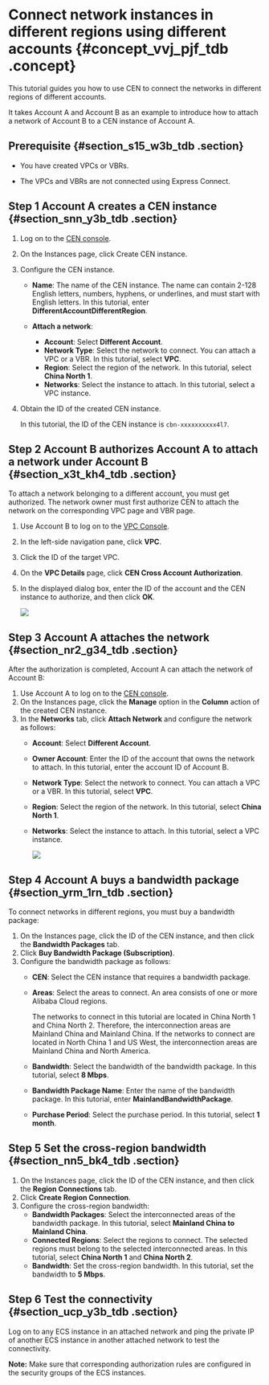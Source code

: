 # Connect network instances in different regions using different accounts {#concept_vvj_pjf_tdb .concept}

This tutorial guides you how to use CEN to connect the networks in different regions of different accounts.

It takes Account A and Account B as an example to introduce how to attach a network of Account B to a CEN instance of Account A.

## Prerequisite {#section_s15_w3b_tdb .section}

-   You have created VPCs or VBRs.

-   The VPCs and VBRs are not connected using Express Connect.


## Step 1 Account A creates a CEN instance {#section_snn_y3b_tdb .section}

1.  Log on to the [CEN console](https://cen.console.aliyun.com/).
2.  On the Instances page, click Create CEN instance.
3.  Configure the CEN instance.
    -   **Name**: The name of the CEN instance. The name can contain 2-128 English letters, numbers, hyphens, or underlines, and must start with English letters. In this tutorial, enter **DifferentAccountDifferentRegion**.
    -   **Attach a network**:

        -   **Account**: Select **Different Account**.
        -   **Network Type**: Select the network to connect. You can attach a VPC or a VBR. In this tutorial, select **VPC**.
        -   **Region**: Select the region of the network. In this tutorial, select **China North 1**.
        -   **Networks**: Select the instance to attach. In this tutorial, select a VPC instance.
4.  Obtain the ID of the created CEN instance.

    In this tutorial, the ID of the CEN instance is `cbn-xxxxxxxxxx4l7`.


## Step 2 Account B authorizes Account A to attach a network under Account B {#section_x3t_kh4_tdb .section}

To attach a network belonging to a different account, you must get authorized. The network owner must first authorize CEN to attach the network on the corresponding VPC page and VBR page.

1.  Use Account B to log on to the [VPC Console](https://vpcnext.console.aliyun.com/).
2.  In the left-side navigation pane, click **VPC**.
3.  Click the ID of the target VPC.
4.  On the **VPC Details** page, click **CEN Cross Account Authorization**.
5.  In the displayed dialog box, enter the ID of the account and the CEN instance to authorize, and then click **OK**.

    ![](http://static-aliyun-doc.oss-cn-hangzhou.aliyuncs.com/assets/img/3046/926_en-US.png)


## Step 3 Account A attaches the network {#section_nr2_g34_tdb .section}

After the authorization is completed, Account A can attach the network of Account B:

1.  Use Account A to log on to the [CEN console](https://cen.console.aliyun.com/).
2.  On the Instances page, click the **Manage** option in the **Column** action of the created CEN instance.
3.  In the **Networks** tab, click **Attach Network** and configure the network as follows:
    -   **Account**: Select **Different Account**.
    -   **Owner Account**: Enter the ID of the account that owns the network to attach. In this tutorial, enter the account ID of Account B.
    -   **Network Type**: Select the network to connect. You can attach a VPC or a VBR. In this tutorial, select **VPC**.
    -   **Region**: Select the region of the network. In this tutorial, select **China North 1**.
    -   **Networks**: Select the instance to attach. In this tutorial, select a VPC instance.

        ![](http://static-aliyun-doc.oss-cn-hangzhou.aliyuncs.com/assets/img/3047/928_en-US.png)


## Step 4 Account A buys a bandwidth package {#section_yrm_1rn_tdb .section}

To connect networks in different regions, you must buy a bandwidth package:

1.  On the Instances page, click the ID of the CEN instance, and then click the **Bandwidth Packages** tab.
2.  Click **Buy Bandwidth Package \(Subscription\)**.
3.  Configure the bandwidth package as follows:
    -   **CEN**: Select the CEN instance that requires a bandwidth package.
    -   **Areas**: Select the areas to connect. An area consists of one or more Alibaba Cloud regions.

        The networks to connect in this tutorial are located in China North 1 and China North 2. Therefore, the interconnection areas are Mainland China and Mainland China. If the networks to connect are located in North China 1 and US West, the interconnection areas are Mainland China and North America.

    -   **Bandwidth**: Select the bandwidth of the bandwidth package. In this tutorial, select **8 Mbps**.
    -   **Bandwidth Package Name**: Enter the name of the bandwidth package. In this tutorial, enter **MainlandBandwidthPackage**.
    -   **Purchase Period**: Select the purchase period. In this tutorial, select **1 month**.

## Step 5 Set the cross-region bandwidth {#section_nn5_bk4_tdb .section}

1.  On the Instances page, click the ID of the CEN instance, and then click the **Region Connections** tab.
2.  Click **Create Region Connection**.
3.  Configure the cross-region bandwidth:
    -   **Bandwidth Packages**: Select the interconnected areas of the bandwidth package. In this tutorial, select **Mainland China to Mainland China**.
    -   **Connected Regions**: Select the regions to connect. The selected regions must belong to the selected interconnected areas. In this tutorial, select **China North 1** and **China North 2**.
    -   **Bandwidth**: Set the cross-region bandwidth. In this tutorial, set the bandwidth to **5 Mbps**.

## Step 6 Test the connectivity {#section_ucp_y3b_tdb .section}

Log on to any ECS instance in an attached network and ping the private IP of another ECS instance in another attached network to test the connectivity.

**Note:** Make sure that corresponding authorization rules are configured in the security groups of the ECS instances.

